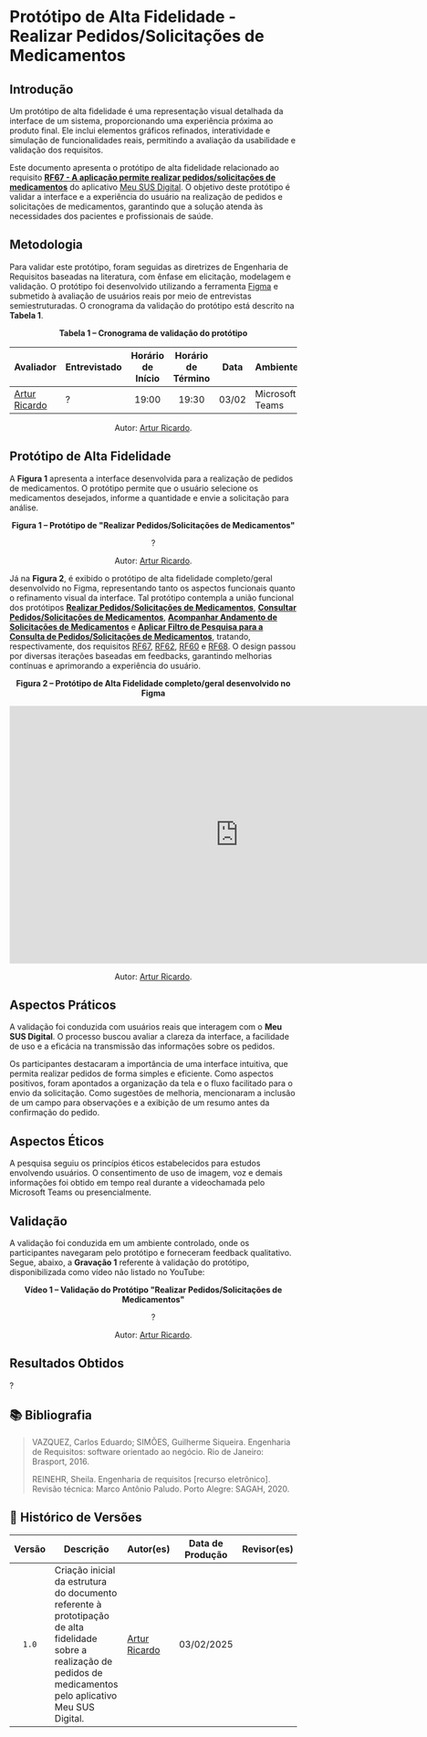 # Protótipo de Alta Fidelidade - Realizar Pedidos/Solicitações de Medicamentos

## Introdução

Um protótipo de alta fidelidade é uma representação visual detalhada da interface de um sistema, proporcionando uma experiência próxima ao produto final. Ele inclui elementos gráficos refinados, interatividade e simulação de funcionalidades reais, permitindo a avaliação da usabilidade e validação dos requisitos.

Este documento apresenta o protótipo de alta fidelidade relacionado ao requisito [**RF67 - A aplicação permite realizar pedidos/solicitações de medicamentos**](../elicitacao/requisitos-elicitados.md/#RF67) do aplicativo [Meu SUS Digital](https://meususdigital.saude.gov.br/). O objetivo deste protótipo é validar a interface e a experiência do usuário na realização de pedidos e solicitações de medicamentos, garantindo que a solução atenda às necessidades dos pacientes e profissionais de saúde.

## Metodologia

Para validar este protótipo, foram seguidas as diretrizes de Engenharia de Requisitos baseadas na literatura, com ênfase em elicitação, modelagem e validação. O protótipo foi desenvolvido utilizando a ferramenta [Figma](https://www.figma.com) e submetido à avaliação de usuários reais por meio de entrevistas semiestruturadas. O cronograma da validação do protótipo está descrito na **Tabela 1**.

<div align="center">
    <p><strong>Tabela 1 – Cronograma de validação do protótipo</strong></p>
</div>

<center>

| Avaliador | Entrevistado | Horário de Início | Horário de Término | Data | Ambiente/Local | 
| --------- | ------------ | :---------------: | :----------------: | :--: | -------------- |
| [Artur Ricardo](https://github.com/algorithmorphic) | ? | 19:00 | 19:30 | 03/02 | Microsoft Teams |

</center>

<div align="center">
    <p>Autor: <a href="https://github.com/algorithmorphic">Artur Ricardo</a>.</p>
</div>

## Protótipo de Alta Fidelidade

A **Figura 1** apresenta a interface desenvolvida para a realização de pedidos de medicamentos. O protótipo permite que o usuário selecione os medicamentos desejados, informe a quantidade e envie a solicitação para análise.

<div align="center">
    <p><strong>Figura 1 – Protótipo de "Realizar Pedidos/Solicitações de Medicamentos"</strong></p>
</div>

<center>

?

</center>

<div align="center">
    <p>Autor: <a href="https://github.com/algorithmorphic">Artur Ricardo</a>.</p>
</div>

Já na **Figura 2**, é exibido o protótipo de alta fidelidade completo/geral desenvolvido no Figma, representando tanto os aspectos funcionais quanto o refinamento visual da interface. Tal protótipo contempla a união funcional dos protótipos [**Realizar Pedidos/Solicitações de Medicamentos**](../validacao/prototipo-de-alta-fidelidade-rf67.md), [**Consultar Pedidos/Solicitações de Medicamentos**](../validacao/prototipo-de-alta-fidelidade-rf62.md), [**Acompanhar Andamento de Solicitações de Medicamentos**](../validacao/prototipo-de-alta-fidelidade-rf60.md) e [**Aplicar Filtro de Pesquisa para a Consulta de Pedidos/Solicitações de Medicamentos**](../validacao/prototipo-de-alta-fidelidade-rf68.md), tratando, respectivamente, dos requisitos [RF67](../elicitacao/requisitos-elicitados.md/#RF67), [RF62](../elicitacao/requisitos-elicitados.md/#RF62), [RF60](../elicitacao/requisitos-elicitados.md/#RF60) e [RF68](../elicitacao/requisitos-elicitados.md/#RF68). O design passou por diversas iterações baseadas em feedbacks, garantindo melhorias contínuas e aprimorando a experiência do usuário.

<div align="center">
    <p><strong>Figura 2 – Protótipo de Alta Fidelidade completo/geral desenvolvido no Figma</strong></p>
</div>

<center>

<iframe style="border: 1px solid rgba(0, 0, 0, 0.1);" width="800" height="450" src="https://embed.figma.com/design/RKlmRKUJttdhsFiNM8j1AA/Untitled?node-id=0-1&embed-host=share" allowfullscreen></iframe>

</center>

<div align="center">
    <p>Autor: <a href="https://github.com/algorithmorphic">Artur Ricardo</a>.</p>
</div>

## Aspectos Práticos

A validação foi conduzida com usuários reais que interagem com o **Meu SUS Digital**. O processo buscou avaliar a clareza da interface, a facilidade de uso e a eficácia na transmissão das informações sobre os pedidos.

Os participantes destacaram a importância de uma interface intuitiva, que permita realizar pedidos de forma simples e eficiente. Como aspectos positivos, foram apontados a organização da tela e o fluxo facilitado para o envio da solicitação. Como sugestões de melhoria, mencionaram a inclusão de um campo para observações e a exibição de um resumo antes da confirmação do pedido.

## Aspectos Éticos

A pesquisa seguiu os princípios éticos estabelecidos para estudos envolvendo usuários. O consentimento de uso de imagem, voz e demais informações foi obtido em tempo real durante a videochamada pelo Microsoft Teams ou presencialmente.

## Validação

A validação foi conduzida em um ambiente controlado, onde os participantes navegaram pelo protótipo e forneceram feedback qualitativo. Segue, abaixo, a **Gravação 1** referente à validação do protótipo, disponibilizada como vídeo não listado no YouTube:

<div align="center">
    <p><strong>Vídeo 1 – Validação do Protótipo "Realizar Pedidos/Solicitações de Medicamentos"</strong></p>
</div>

<center>

?

</center>

<div align="center">
    <p>Autor: <a href="https://github.com/algorithmorphic">Artur Ricardo</a>.</p>
</div>

## Resultados Obtidos

?

## 📚 Bibliografia

> VAZQUEZ, Carlos Eduardo; SIMÕES, Guilherme Siqueira. Engenharia de Requisitos: software orientado ao negócio. Rio de Janeiro: Brasport, 2016.
>
> REINEHR, Sheila. Engenharia de requisitos [recurso eletrônico]. Revisão técnica: Marco Antônio Paludo. Porto Alegre: SAGAH, 2020.

## 📑 Histórico de Versões

| Versão | Descrição | Autor(es) | Data de Produção | Revisor(es) | Data de Revisão | 
| :----: | --------- | --------- | :--------------: | ----------- | :-------------: |
| `1.0`  | Criação inicial da estrutura do documento referente à prototipação de alta fidelidade sobre a realização de pedidos de medicamentos pelo aplicativo Meu SUS Digital. | [Artur Ricardo](https://github.com/algorithmorphic) | 03/02/2025 |  |  |
